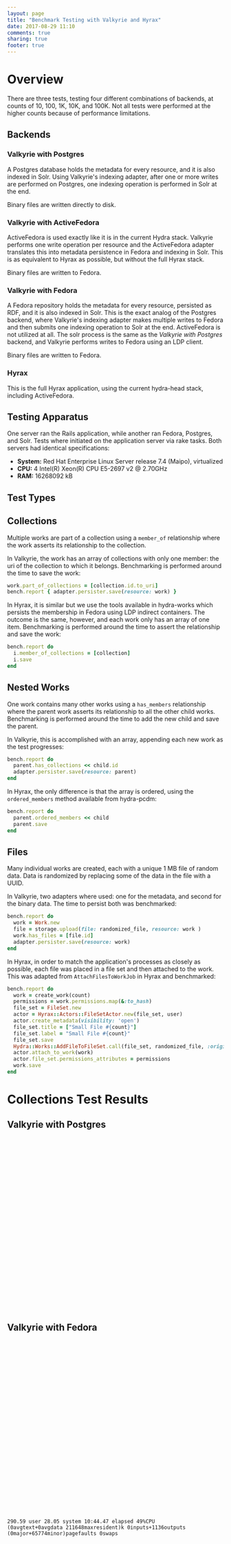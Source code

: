 ```yaml
---
layout: page
title: "Benchmark Testing with Valkyrie and Hyrax"
date: 2017-08-29 11:10
comments: true
sharing: true
footer: true
---
```


<script type="text/javascript" src="https://canvasjs.com/assets/script/jquery-1.11.1.min.js"></script>
<script type="text/javascript" src="https://canvasjs.com/assets/script/canvasjs.min.js"></script>
<script type="text/javascript" src="/fedora-tests/chart.js"></script>
<link href="/fedora-tests/watermark.css" media="screen, projection" rel="stylesheet" type="text/css">

# Overview

There are three tests, testing four different combinations of backends, at counts of 10, 100, 1K,
10K, and 100K. Not all tests were performed at the higher counts because of performance limitations.

## Backends

### Valkyrie with Postgres

A Postgres database holds the metadata for every resource, and it is also indexed in Solr. Using Valkyrie's
indexing adapter, after one or more writes are performed on Postgres, one indexing operation is performed
in Solr at the end.

Binary files are written directly to disk.

### Valkyrie with ActiveFedora

ActiveFedora is used exactly like it is in the current Hydra stack. Valkyrie performs one write operation
per resource and the ActiveFedora adapter translates this into metadata persistence in Fedora and indexing
in Solr. This is as equivalent to Hyrax as possible, but without the full Hyrax stack.

Binary files are written to Fedora.

### Valkyrie with Fedora

A Fedora repository holds the metadata for every resource, persisted as RDF, and it is also indexed in Solr.
This is the exact analog of the Postgres backend, where Valkyrie's indexing adapter makes multiple writes to
Fedora and then submits one indexing operation to Solr at the end. ActiveFedora is not utilized at all.
The solr process is the same as the _Valkyrie with Postgres_ backend, and Valkyrie performs writes to Fedora
using an LDP client.

Binary files are written to Fedora.

### Hyrax

This is the full Hyrax application, using the current hydra-head stack, including ActiveFedora.

## Testing Apparatus

One server ran the Rails application, while another ran Fedora, Postgres, and Solr. Tests where initiated
on the application server via rake tasks. Both servers had identical specifications:

* **System:** Red Hat Enterprise Linux Server release 7.4 (Maipo), virtualized
* **CPU:** 4 Intel(R) Xeon(R) CPU E5-2697 v2 @ 2.70GHz
* **RAM:** 16268092 kB

## Test Types

## Collections

Multiple works are part of a collection using a `member_of` relationship where the work asserts its
relationship to the collection.

In Valkyrie, the work has an array of collections with only one member: the uri of the collection
to which it belongs. Benchmarking is performed around the time to save the work:

``` ruby
work.part_of_collections = [collection.id.to_uri]
bench.report { adapter.persister.save(resource: work) }
```

In Hyrax, it is similar but we use the tools available in hydra-works which persists the membership
in Fedora using LDP indirect containers. The outcome is the same, however, and each
work only has an array of one item. Benchmarking is performed
around the time to assert the relationship and save the work:

``` ruby
bench.report do
  i.member_of_collections = [collection]
  i.save
end
```

## Nested Works

One work contains many other works using a `has_members` relationship where the parent work asserts
its relationship to all the other child works. Benchmarking is performed around the time to add the
new child and save the parent.

In Valkyrie, this is accomplished with an array, appending each new work as the test progresses:

``` ruby
bench.report do
  parent.has_collections << child.id
  adapter.persister.save(resource: parent)
end
```

In Hyrax, the only difference is that the array is ordered, using the `ordered_members` method
available from hydra-pcdm:

``` ruby
bench.report do
  parent.ordered_members << child
  parent.save
end
```

## Files

Many individual works are created, each with a unique 1 MB file of random data. Data is randomized
by replacing some of the data in the file with a UUID.

In Valkyrie, two adapters where used: one for the metadata, and second for the binary data. The
time to persist both was benchmarked:

``` ruby
bench.report do
  work = Work.new
  file = storage.upload(file: randomized_file, resource: work )
  work.has_files = [file.id]
  adapter.persister.save(resource: work)
end
```

In Hyrax, in order to match the application's processes as closely as possible, each file was placed
in a file set and then attached to the work. This was adapted from `AttachFilesToWorkJob` in Hyrax
and benchmarked:

``` ruby
bench.report do
  work = create_work(count)
  permissions = work.permissions.map(&:to_hash)
  file_set = FileSet.new
  actor = Hyrax::Actors::FileSetActor.new(file_set, user)
  actor.create_metadata(visibility: 'open')
  file_set.title = ["Small File #{count}"]
  file_set.label = "Small File #{count}"
  file_set.save
  Hydra::Works::AddFileToFileSet.call(file_set, randomized_file, :original_file)
  actor.attach_to_work(work)
  actor.file_set.permissions_attributes = permissions
  work.save
end
```

# Collections Test Results

## Valkyrie with Postgres

<div id="postgres_collections_100000" style="width:100%; height:400px;"></div>

## Valkyrie with Fedora

<div id="fedora_collections_10000" style="width:100%; height:400px;"></div>

    290.59 user 28.05 system 10:44.47 elapsed 49%CPU
    (0avgtext+0avgdata 211648maxresident)k 0inputs+1136outputs
    (0major+65774minor)pagefaults 0swaps

<div id="fedora_collections_100000" style="width:100%; height:400px;"></div>

    2243.38user 233.10system 1:33:21elapsed 44%CPU
    (0avgtext+0avgdata 1254852maxresident)k 0inputs+11112outputs
    (0major+313214minor)pagefaults 0swaps

## Valkyrie with ActiveFedora

We attempted to create a collection with 100K items, but the test was terminated after 17.5 hours.

<div id="active_fedora_collections_100000" style="width:100%; height:400px;"></div>

    4692.09user 300.16system 17:34:25elapsed 7%CPU
    (0avgtext+0avgdata 112960maxresident)k 0inputs+37800outputs
    (0major+29319minor)pagefaults 0swaps

## Hyrax

We attempted to create a collection with 100K items, but the test was terminated after 12 hours.

<div id="cho_collections_100000" style="width:100%; height:400px;"></div>

    real 722m11.468s    user 94m18.218s    sys 11m1.927s

# Nested Works Test Results

## Valkyrie with Postgres

We attempted to create 10,000 nested works within one work, but the test failed before that.

<div id="postgres_nested_collections_10000" style="width:100%; height:400px;"></div>

    8553.42 user 61.51 system 2:35:43 elapsed 92%CPU
    (0avgtext+0avgdata 15162988maxresident)k 29446289inputs+6811464outputs
    (33986major+4273558minor)pagefaults 0swaps


## Valkyrie with Fedora

We attempted to create 10,000 nested works within one work, but the test failed before that.

<div id="fedora_nested_collections_10000" style="width:100%; height:400px;"></div>

    Net::ReadTimeout: Net::ReadTimeout

    22931.08 user 29.03 system 10:28:05 elapsed 60%CPU
    (0avgtext+0avgdata 1712764maxresident)k 0inputs+10304outputs
    (0major+3901698minor)pagefaults 0swaps


## Valkyrie with ActiveFedora

We attempted to create 1K nested works within one work, but the test was terminated after several hours.

<div id="active_fedora_nested_collections_1000" style="width:100%; height:400px;"></div>

## Hyrax

<div id="cho_nested_collections_1000" style="width:100%; height:400px;"></div>

# Files Test Results

With a unique 1MB file for each work, the tests were capped at 1,000 because of disk space limitations.

## Valkyrie with Postgres

<div id="postgres_files_1000" style="width:100%; height:400px;"></div>

## Valkyrie with Fedora

<div id="fedora_files_1000" style="width:100%; height:400px;"></div>

<!--
[deploy@choweb1qa current]$ time bundle exec rake fedora_testing:files[100]

real    0m40.033s
user    0m20.251s
sys     0m3.151s
[deploy@choweb1qa current]$ time bundle exec rake fedora_testing:files[1000]

real    5m46.804s
user    2m29.848s
sys     0m17.905s -->

## Valkyrie with ActiveFedora

<div id="active_fedora_files_1000" style="width:100%; height:400px;"></div>

<!--
[deploy@choweb1qa current]$ time bundle exec rake active_fedora_testing:files[100]

real    1m0.217s
user    0m33.636s
sys     0m2.663s
[deploy@choweb1qa current]$ bundle exec rake testing_support:clean
[deploy@choweb1qa current]$ time bundle exec rake active_fedora_testing:files[1000]

real    12m10.749s
user    5m11.323s
sys     0m22.615s -->

## Hyrax

<div id="cho_files_1000" style="width:100%; height:400px;"></div>

    real 71m26.433s    user 23m32.859s    sys 1m33.824s

# Comparison of Backends

This compares the total time per each benchmark for all four backends.

## Collections

<div id="collectionComparison" style="width:100%; height:400px;"></div>

## Nested Works

<div id="nestedComparison" style="width:100%; height:400px;"></div>

## Files

<div id="fileComparison" style="width:100%; height:400px;"></div>
